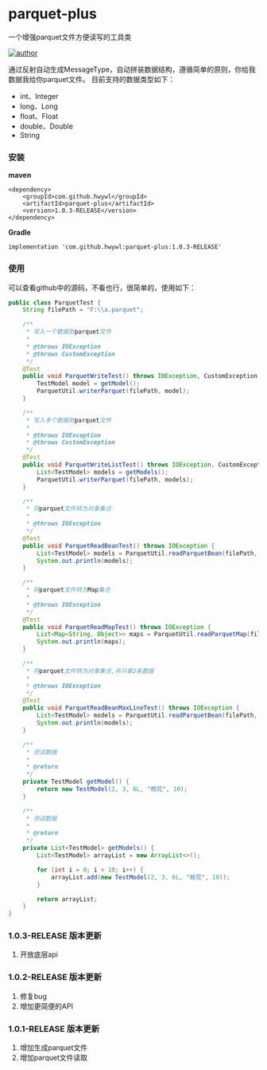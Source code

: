 # parquet-plus
一个增强parquet文件方便读写的工具类

[![author](https://img.shields.io/badge/author-HWY-red.svg)](https://github.com/HWYWL)

通过反射自动生成MessageType，自动拼装数据结构，遵循简单的原则，你给我数据我给你parquet文件。
目前支持的数据类型如下：
- int、Integer
- long、Long
- float、Float
- double、Double
- String

### 安装
**maven**
```
<dependency>
    <groupId>com.github.hwywl</groupId>
    <artifactId>parquet-plus</artifactId>
    <version>1.0.3-RELEASE</version>
</dependency>
```

**Gradle**
```
implementation 'com.github.hwywl:parquet-plus:1.0.3-RELEASE'
```

### 使用

可以查看github中的源码，不看也行，很简单的，使用如下：
```java
public class ParquetTest {
    String filePath = "F:\\a.parquet";

    /**
     * 写入一个数据到parquet文件
     *
     * @throws IOException
     * @throws CustomException
     */
    @Test
    public void ParquetWriteTest() throws IOException, CustomException {
        TestModel model = getModel();
        ParquetUtil.writerParquet(filePath, model);
    }

    /**
     * 写入多个数据到parquet文件
     *
     * @throws IOException
     * @throws CustomException
     */
    @Test
    public void ParquetWriteListTest() throws IOException, CustomException {
        List<TestModel> models = getModels();
        ParquetUtil.writerParquet(filePath, models);
    }

    /**
     * 将parquet文件转为对象集合
     *
     * @throws IOException
     */
    @Test
    public void ParquetReadBeanTest() throws IOException {
        List<TestModel> models = ParquetUtil.readParquetBean(filePath, TestModel.class);
        System.out.println(models);
    }

    /**
     * 将parquet文件转为Map集合
     *
     * @throws IOException
     */
    @Test
    public void ParquetReadMapTest() throws IOException {
        List<Map<String, Object>> maps = ParquetUtil.readParquetMap(filePath);
        System.out.println(maps);
    }

    /**
     * 将parquet文件转为对象集合,并只拿2条数据
     *
     * @throws IOException
     */
    @Test
    public void ParquetReadBeanMaxLineTest() throws IOException {
        List<TestModel> models = ParquetUtil.readParquetBean(filePath, 2, TestModel.class);
        System.out.println(models);
    }

    /**
     * 测试数据
     *
     * @return
     */
    private TestModel getModel() {
        return new TestModel(2, 3, 6L, "校花", 10);
    }

    /**
     * 测试数据
     *
     * @return
     */
    private List<TestModel> getModels() {
        List<TestModel> arrayList = new ArrayList<>();

        for (int i = 0; i < 10; i++) {
            arrayList.add(new TestModel(2, 3, 6L, "校花", 10));
        }

        return arrayList;
    }
}
```

### 1.0.3-RELEASE 版本更新
1. 开放底层api

### 1.0.2-RELEASE 版本更新
1. 修复bug
2. 增加更简便的API

### 1.0.1-RELEASE 版本更新
1. 增加生成parquet文件
2. 增加parquet文件读取